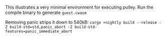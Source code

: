 This illustrates a very minimal environment for executing pulley. Run the compile binary to generate `guest.cwasm`

Removing panic strips it down to 540kB:
`cargo +nightly build --release -Z build-std=std,panic_abort -Z build-std-features=panic_immediate_abort`
